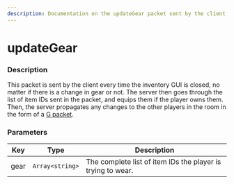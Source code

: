 ```yaml
---
description: Documentation on the updateGear packet sent by the client to the server.
---
```


# updateGear

### Description

This packet is sent by the client every time the inventory GUI is closed, no matter if there is a change in gear or not. The server then goes through the list of item IDs sent in the packet, and equips them if the player owns them. Then, the server propagates any changes to the other players in the room in the form of a [G packet](../g-gear-update.md).

### Parameters

| Key  | Type            | Description                                                 |
| ---- | --------------- | ----------------------------------------------------------- |
| gear | `Array<string>` | The complete list of item IDs the player is trying to wear. |
